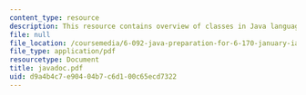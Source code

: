 ```yaml
---
content_type: resource
description: This resource contains overview of classes in Java language.
file: null
file_location: /coursemedia/6-092-java-preparation-for-6-170-january-iap-2006/d9a4b4c7e90404b7c6d100c65ecd7322_javadoc.pdf
file_type: application/pdf
resourcetype: Document
title: javadoc.pdf
uid: d9a4b4c7-e904-04b7-c6d1-00c65ecd7322
---
```


